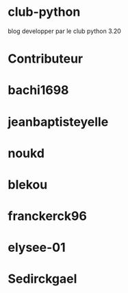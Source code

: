 # club-python
blog developper par le club python 3.20

# Contributeur

# bachi1698
# jeanbaptisteyelle
# noukd
# blekou
# franckerck96
# elysee-01
# Sedirckgael
